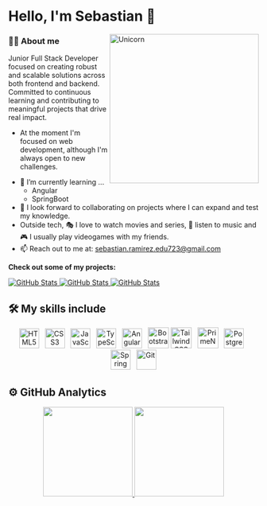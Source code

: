 # Hello, I'm Sebastian 👋

<img align="right" width=300px alt="Unicorn" src="https://c.tenor.com/GN73MKBawZYAAAAi/busy-cute.gif" />

<h3>👨‍🎓 About me</h3>

Junior Full Stack Developer focused on creating robust and scalable solutions across both frontend and backend. Committed to continuous learning and contributing to meaningful projects that drive real impact.

* At the moment I'm focused on web development, although I'm always open to new challenges.
- 🌱 I’m currently learning ...
  - Angular
  - SpringBoot
- 👯 I look forward to collaborating on projects where I can expand and test my knowledge.
- Outside tech, 🎭 I love to watch movies and series, 🎵 listen to music and 🎮 I usually play videogames with my friends.
- 📫 Reach out to me at: <a href="sebastian.ramirez.edu723@gmail.com">sebastian.ramirez.edu723@gmail.com</a>

__Check out some of my projects:__

<div>
  <p>
    <a href="https://github.com/Sebas723/Emprendev-SB">
      <img src="https://github-readme-stats.vercel.app/api/pin/?username=Sebas723&repo=Emprendev-SB" alt="GitHub Stats" />
    </a>
    <a href="https://github.com/Sebas723/Emprendev-SB">
      <img src="https://github-readme-stats.vercel.app/api/pin/?username=Sebas723&repo=Emprendev-Angular" alt="GitHub Stats" />
    </a>
    <a href="https://github.com/Sebas723/Portafolio.git">
      <img src="https://github-readme-stats.vercel.app/api/pin/?username=Sebas723&repo=Portafolio" alt="GitHub Stats" />
    </a>
  </p>
</div>

## 🛠️ My skills include

<div align="center">
  
<img src="https://cdn.jsdelivr.net/gh/devicons/devicon/icons/html5/html5-original.svg" height="40" alt="HTML5"/>
&nbsp;
<img src="https://cdn.jsdelivr.net/gh/devicons/devicon/icons/css3/css3-original.svg" height="40" alt="CSS3"/>
&nbsp;
<img src="https://cdn.jsdelivr.net/gh/devicons/devicon/icons/javascript/javascript-original.svg" height="40" alt="JavaScript"/>
&nbsp;
<img src="https://cdn.jsdelivr.net/gh/devicons/devicon/icons/typescript/typescript-original.svg" height="40" alt="TypeScript"/>
&nbsp;
<img src="https://cdn.jsdelivr.net/gh/devicons/devicon/icons/angularjs/angularjs-original.svg" height="40" alt="Angular"/>
&nbsp;
<img src="https://img.icons8.com/?size=100&id=PndQWK6M1Hjo&format=png&color=000000" height="42" alt="Bootstrap"/>
<img src="https://img.icons8.com/?size=100&id=4PiNHtUJVbLs&format=png&color=000000" height="42" alt="Tailwind CSS"/>
&nbsp;
<img src="https://img.icons8.com/?size=100&id=RJma3mLn7gPS&format=png&color=000000" height="42" alt="PrimeNg"/>
&nbsp;
<img src="https://cdn.jsdelivr.net/gh/devicons/devicon/icons/postgresql/postgresql-original.svg" height="40" alt="PostgreSQL"/>
&nbsp;
<img src="https://cdn.jsdelivr.net/gh/devicons/devicon/icons/spring/spring-original.svg" height="40" alt="Spring Boot"/>
&nbsp;
<img src="https://cdn.jsdelivr.net/gh/devicons/devicon/icons/git/git-original.svg" height="40" alt="Git"/>

</div>

## ⚙️ GitHub Analytics

<p align="center">
<a href="https://github.com/ArisGuimera">
  <img height="180em" src="https://github-readme-stats-eight-theta.vercel.app/api?username=Sebas723&show_icons=true&theme=algolia&include_all_commits=true&count_private=true"/>
  <img height="180em" src="https://github-readme-stats-eight-theta.vercel.app/api/top-langs/?username=Sebas723&layout=compact&langs_count=8&theme=algolia"/>
</a>
</p>
